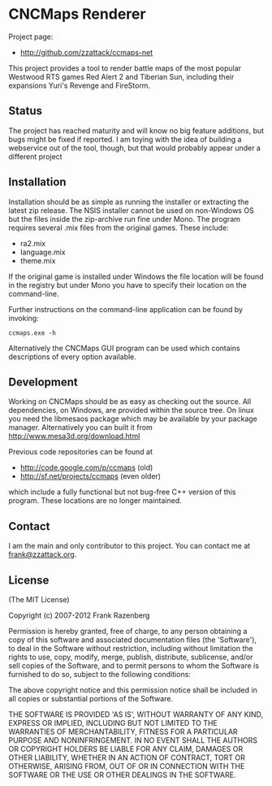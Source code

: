CNCMaps Renderer
================
Project page:

* http://github.com/zzattack/ccmaps-net

This project provides a tool to render battle maps of the most popular Westwood RTS games Red Alert 2 
and Tiberian Sun, including their expansions Yuri's Revenge and FireStorm.

Status
------
The project has reached maturity and will know no big feature additions, but bugs might be fixed if reported.
I am toying with the idea of building a webservice out of the tool, though, but that would probably
appear under a different project

Installation
------------
Installation should be as simple as running the installer or extracting the latest zip release.
The NSIS installer cannot be used on non-Windows OS but the files inside the zip-archive run fine under Mono.
The program requires several .mix files from the original games. These include:

* ra2.mix
* language.mix
* theme.mix

If the original game is installed under Windows the file location will be found in the registry but under Mono you have to specify their location on the command-line.

Further instructions on the command-line application can be found by invoking:

`ccmaps.exe -h`

Alternatively the CNCMaps GUI program can be used which contains descriptions of every option available.

Development
-----------
Working on CNCMaps should be as easy as checking out the source. All dependencies, on Windows, are provided
within the source tree. On linux you need the libmesaos package which may be available by your package manager.
Alternatively you can built it from http://www.mesa3d.org/download.html

Previous code repositories can be found at 

* http://code.google.com/p/ccmaps (old)
* http://sf.net/projects/ccmaps (even older)

which include a fully functional but not bug-free C++ version of this program.
These locations are no longer maintained.

Contact
-------
I am the main and only contributor to this project. You can contact me at frank@zzattack.org.

License
-------
(The MIT License)

Copyright (c) 2007-2012 Frank Razenberg

Permission is hereby granted, free of charge, to any person obtaining a copy of
this software and associated documentation files (the 'Software'), to deal in
the Software without restriction, including without limitation the rights to use,
copy, modify, merge, publish, distribute, sublicense, and/or sell copies of the
Software, and to permit persons to whom the Software is furnished to do so,
subject to the following conditions:

The above copyright notice and this permission notice shall be included in all
copies or substantial portions of the Software.

THE SOFTWARE IS PROVIDED 'AS IS', WITHOUT WARRANTY OF ANY KIND, EXPRESS OR
IMPLIED, INCLUDING BUT NOT LIMITED TO THE WARRANTIES OF MERCHANTABILITY, FITNESS
FOR A PARTICULAR PURPOSE AND NONINFRINGEMENT. IN NO EVENT SHALL THE AUTHORS OR
COPYRIGHT HOLDERS BE LIABLE FOR ANY CLAIM, DAMAGES OR OTHER LIABILITY, WHETHER
IN AN ACTION OF CONTRACT, TORT OR OTHERWISE, ARISING FROM, OUT OF OR IN
CONNECTION WITH THE SOFTWARE OR THE USE OR OTHER DEALINGS IN THE SOFTWARE.
